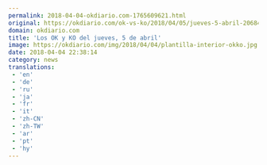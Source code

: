 ```yaml
---
permalink: 2018-04-04-okdiario.com-1765609621.html
original: https://okdiario.com/ok-vs-ko/2018/04/05/jueves-5-abril-2068436
domain: okdiario.com
title: 'Los OK y KO del jueves, 5 de abril'
image: https://okdiario.com/img/2018/04/04/plantilla-interior-okko.jpg
date: 2018-04-04 22:38:14
category: news
translations: 
 - 'en'
 - 'de'
 - 'ru'
 - 'ja'
 - 'fr'
 - 'it'
 - 'zh-CN'
 - 'zh-TW'
 - 'ar'
 - 'pt'
 - 'hy'
---
```


